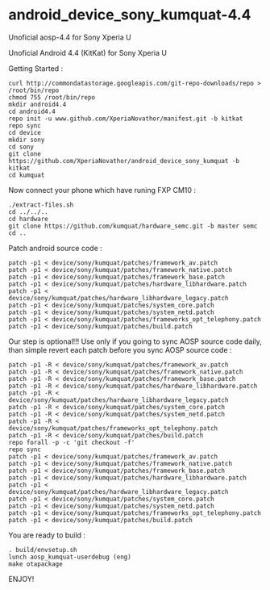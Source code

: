 android_device_sony_kumquat-4.4
=============================

Unoficial aosp-4.4 for Sony Xperia U

Unoficial Android 4.4 (KitKat) for Sony Xperia U

Getting Started :

    curl http://commondatastorage.googleapis.com/git-repo-downloads/repo > /root/bin/repo
    chmod 755 /root/bin/repo
    mkdir android4.4
    cd android4.4
    repo init -u www.github.com/XperiaNovathor/manifest.git -b kitkat
    repo sync
    cd device
    mkdir sony
    cd sony
    git clone https://github.com/XperiaNovathor/android_device_sony_kumquat -b kitkat
    cd kumquat

Now connect your phone which have runing FXP CM10 :

    ./extract-files.sh
    cd ../../..
    cd hardware
    git clone https://github.com/kumquat/hardware_semc.git -b master semc
    cd ..

Patch android source code :

    patch -p1 < device/sony/kumquat/patches/framework_av.patch
    patch -p1 < device/sony/kumquat/patches/framework_native.patch
    patch -p1 < device/sony/kumquat/patches/framework_base.patch
    patch -p1 < device/sony/kumquat/patches/hardware_libhardware.patch
    patch -p1 < device/sony/kumquat/patches/hardware_libhardware_legacy.patch
    patch -p1 < device/sony/kumquat/patches/system_core.patch
    patch -p1 < device/sony/kumquat/patches/system_netd.patch
    patch -p1 < device/sony/kumquat/patches/frameworks_opt_telephony.patch
    patch -p1 < device/sony/kumquat/patches/build.patch

Our step is optional!!! Use only if you going to sync AOSP source code daily, than simple revert each patch before you sync AOSP source code :

    patch -p1 -R < device/sony/kumquat/patches/framework_av.patch
    patch -p1 -R < device/sony/kumquat/patches/framework_native.patch
    patch -p1 -R < device/sony/kumquat/patches/framework_base.patch
    patch -p1 -R < device/sony/kumquat/patches/hardware_libhardware.patch
    patch -p1 -R < device/sony/kumquat/patches/hardware_libhardware_legacy.patch
    patch -p1 -R < device/sony/kumquat/patches/system_core.patch
    patch -p1 -R < device/sony/kumquat/patches/system_netd.patch
    patch -p1 -R < device/sony/kumquat/patches/frameworks_opt_telephony.patch
    patch -p1 -R < device/sony/kumquat/patches/build.patch
    repo forall -p -c 'git checkout -f'
    repo sync
    patch -p1 < device/sony/kumquat/patches/framework_av.patch
    patch -p1 < device/sony/kumquat/patches/framework_native.patch
    patch -p1 < device/sony/kumquat/patches/framework_base.patch
    patch -p1 < device/sony/kumquat/patches/hardware_libhardware.patch
    patch -p1 < device/sony/kumquat/patches/hardware_libhardware_legacy.patch
    patch -p1 < device/sony/kumquat/patches/system_core.patch
    patch -p1 < device/sony/kumquat/patches/system_netd.patch
    patch -p1 < device/sony/kumquat/patches/frameworks_opt_telephony.patch
    patch -p1 < device/sony/kumquat/patches/build.patch

You are ready to build :

    . build/envsetup.sh
    lunch aosp_kumquat-userdebug (eng)
    make otapackage

ENJOY!
